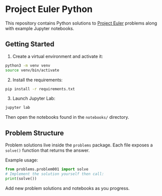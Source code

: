 # Project Euler Python

This repository contains Python solutions to [Project Euler](https://projecteuler.net/) problems along with example Jupyter notebooks.

## Getting Started

1. Create a virtual environment and activate it:

```bash
python3 -m venv venv
source venv/bin/activate
```

2. Install the requirements:

```bash
pip install -r requirements.txt
```

3. Launch Jupyter Lab:

```bash
jupyter lab
```

Then open the notebooks found in the `notebooks/` directory.

## Problem Structure

Problem solutions live inside the `problems` package. Each file exposes a `solve()` function that returns the answer.

Example usage:

```python
from problems.problem001 import solve
# Implement the solution yourself then call:
print(solve())
```

Add new problem solutions and notebooks as you progress.
